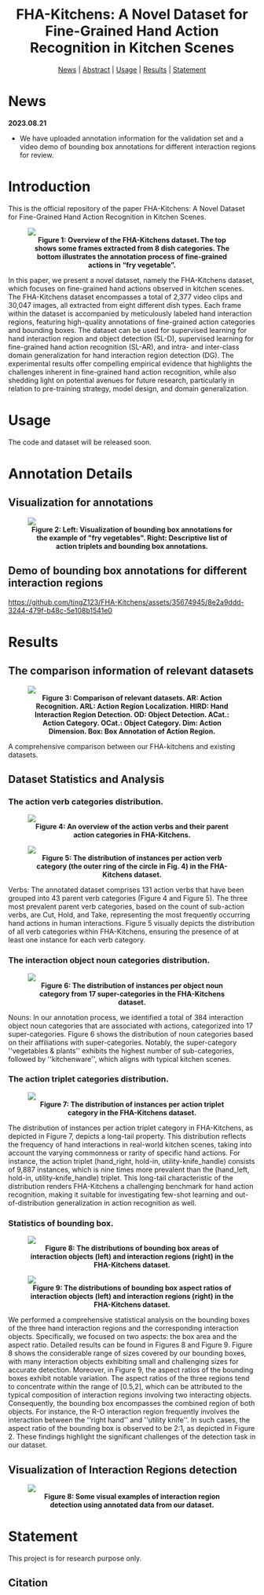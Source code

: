 <h1 align="center"> FHA-Kitchens: A Novel Dataset for Fine-Grained Hand Action Recognition in Kitchen Scenes </h1>
<p align="center">
<!-- <a href="https://arxiv.org/abs/2306.10858"><img src="https://img.shields.io/badge/arXiv-Paper-<color>"></a> -->
</p>
<!-- <h5 align="center"><em>Ting Zhe, Yongqian Li, Jing Zhang, Yong Luo, Han Hu, Bo Du, Yonggang Wen, Dacheng Tao</em></h5> -->
<p align="center">
  <a href="#news">News</a> |
  <a href="#introduction">Abstract</a> |
  <a href="#usage">Usage</a> |
  <a href="#results">Results</a> |
  <a href="#statement">Statement</a>
</p>



# News

**2023.08.21**

- We have uploaded annotation information for the validation set and a video demo of bounding box annotations for different interaction regions for review.


# Introduction
This is the official repository of the paper FHA-Kitchens: A Novel Dataset for Fine-Grained Hand Action Recognition in Kitchen Scenes.

<figure>
<img src="Figs/overview.png">
<figcaption align = "center"><b>Figure 1: Overview of the FHA-Kitchens dataset. The top shows some frames extracted from 8 dish categories. The bottom illustrates the annotation process of fine-grained actions in “fry vegetable”. 
 </b></figcaption>
</figure>

<p>

<p align="left"> In this paper, we present a novel dataset, namely the FHA-Kitchens dataset, which focuses on fine-grained hand actions observed in kitchen scenes. The FHA-Kitchens dataset encompasses a total of 2,377 video clips and 30,047 images, all extracted from eight different dish types. Each frame within the dataset is accompanied by meticulously labeled hand interaction regions, featuring high-quality annotations of fine-grained action categories and bounding boxes. The dataset can be used for supervised learning for hand interaction region and object detection (SL-D), supervised learning for fine-grained hand action recognition (SL-AR), and intra- and inter-class domain generalization for hand interaction region detection (DG). The experimental results offer compelling empirical evidence that highlights the challenges inherent in fine-grained hand action recognition, while also shedding light on potential avenues for future research, particularly in relation to pre-training strategy, model design, and domain generalization.


# Usage
The code and dataset will be released soon.


# Annotation Details
## Visualization for annotations
 <figure>
<img src="Figs/annotation.png">
<figcaption align = "center"><b>Figure 2: Left: Visualization of bounding box annotations for the example of "fry vegetables". Right: Descriptive list of action triplets and bounding box annotations.  
 </b></figcaption>
</figure>

## Demo of bounding box annotations for different interaction regions
 
https://github.com/tingZ123/FHA-Kitchens/assets/35674945/8e2a9ddd-3244-479f-b48c-5e108b1541e0 
  
# Results
## The comparison information of relevant datasets

<figure>
<img src="Figs/compare1.png">
<figcaption align = "center"><b>Figure 3: Comparison of relevant datasets. AR: Action Recognition. ARL: Action Region Localization. HIRD: Hand Interaction Region Detection. OD: Object Detection. ACat.: Action Category. OCat.: Object Category. Dim: Action Dimension. Box: Box Annotation of Action Region. 
 </b></figcaption>
</figure>

<p>

A comprehensive comparison between our FHA-kitchens and existing datasets.


## Dataset Statistics and Analysis
### The action verb categories distribution.

<figure>
<img src="Figs/parent and subcategories.png">
<figcaption align = "center"><b>Figure 4: An overview of the action verbs and their parent action categories in FHA-Kitchens.</a>  
 </b></figcaption>
</figure>

<figure>
<img src="Figs/verb.png">
<figcaption align = "center"><b>Figure 5: The distribution of instances per action verb category (the outer ring of the circle in Fig. 4) in the FHA-Kitchens dataset.</a>  
 </b></figcaption>
</figure>


<p>
  
Verbs: The annotated dataset comprises 131 action verbs that have been grouped into 43 parent verb categories (Figure 4 and Figure 5). The three most prevalent parent verb categories, based on the count of sub-action verbs, are Cut, Hold, and Take, representing the most frequently occurring hand actions in human interactions. Figure 5 visually depicts the distribution of all verb categories within FHA-Kitchens, ensuring the presence of at least one instance for each verb category.

### The interaction object noun categories distribution.

<figure>
<img src="Figs/noun.png">
<figcaption align = "center"><b>Figure 6: The distribution of instances per object noun category from 17 super-categories in the FHA-Kitchens dataset.</a>  
 </b></figcaption>
</figure>

<p>
  
Nouns: In our annotation process, we identified a total of 384 interaction object noun categories that are associated with actions, categorized into 17 super-categories. Figure 6 shows the distribution of noun categories based on their affiliations with super-categories. Notably, the super-category ''vegetables & plants'' exhibits the highest number of sub-categories, followed by ''kitchenware'', which aligns with typical kitchen scenes.

### The action triplet categories distribution.
  
  <figure>
<img src="Figs/action triplet.png">
<figcaption align = "center"><b>Figure 7: The distribution of instances per action triplet category in the FHA-Kitchens dataset.</a>  
 </b></figcaption>
</figure>

<p>
  The distribution of instances per action triplet category in FHA-Kitchens, as depicted in Figure 7, depicts a long-tail property. This distribution reflects the frequency of hand interactions in real-world kitchen scenes, taking into account the varying commonness or rarity of specific hand actions. For instance, the action triplet (hand_right, hold-in, utility-knife_handle) consists of 9,887 instances, which is nine times more prevalent than the (hand_left, hold-in, utility-knife_handle) triplet. This long-tail characteristic of the distribution renders FHA-Kitchens a challenging benchmark for hand action recognition, making it suitable for investigating few-shot learning and out-of-distribution generalization in action recognition as well.
 
### Statistics of bounding box.
  
 <figure>
<img src="Figs/area.png">
<figcaption align = "center"><b>Figure 8: The distributions of bounding box areas of interaction objects (left) and interaction regions (right) in the FHA-Kitchens dataset.</a>  
 </b></figcaption>
</figure>

<figure>
<img src="Figs/ratio.png">
<figcaption align = "center"><b>Figure 9: The distributions of bounding box aspect ratios of interaction objects (left) and interaction regions (right) in the FHA-Kitchens dataset.</a>  
 </b></figcaption>
</figure>

<p>
  
  We performed a comprehensive statistical analysis on the bounding boxes of the three hand interaction regions and the corresponding interaction objects. Specifically, we focused on two aspects: the box area and the aspect ratio. Detailed results can be found in Figures 8 and Figure 9. Figure 8 shows the considerable range of sizes covered by our bounding boxes, with many interaction objects exhibiting small and challenging sizes for accurate detection. Moreover, in Figure 9, the aspect ratios of the bounding boxes exhibit notable variation. The aspect ratios of the three regions tend to concentrate within the range of [0.5,2], which can be attributed to the typical composition of interaction regions involving two interacting objects. Consequently, the bounding box encompasses the combined region of both objects. For instance, the R-O interaction region frequently involves the interaction between the ''right hand'' and ''utility knife''. In such cases, the aspect ratio of the bounding box is observed to be 2:1, as depicted in Figure 2. These findings highlight the significant challenges of the detection task in our dataset.
  
  

## Visualization of Interaction Regions detection
  
<figure>
<img src="Figs/vis.png">
<figcaption align = "center"><b>Figure 8: Some visual examples of interaction region detection using annotated data from our dataset.
 </b></figcaption>
</figure>


# Statement

This project is for research purpose only.


## Citation


